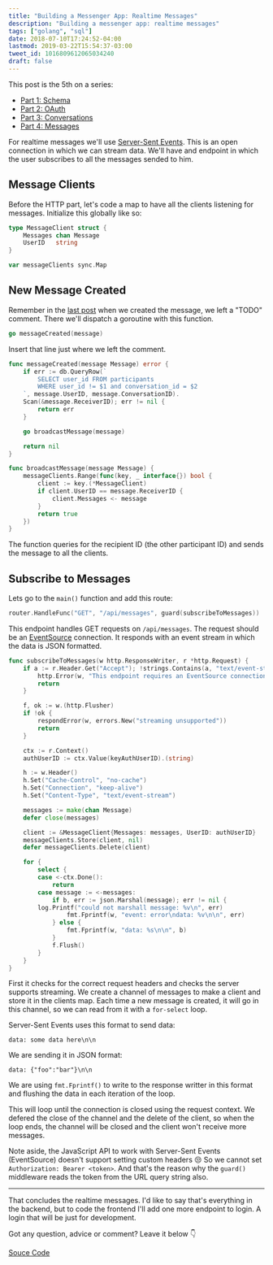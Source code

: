 ```yaml
---
title: "Building a Messenger App: Realtime Messages"
description: "Building a messenger app: realtime messages"
tags: ["golang", "sql"]
date: 2018-07-10T17:24:52-04:00
lastmod: 2019-03-22T15:54:37-03:00
tweet_id: 1016809612065034240
draft: false
---
```


This post is the 5th on a series:

- [Part 1: Schema](/posts/go-messenger-schema/)
- [Part 2: OAuth](/posts/go-messenger-oauth/)
- [Part 3: Conversations](/posts/go-messenger-conversations/)
- [Part 4: Messages](/posts/go-messenger-messages/)

For realtime messages we'll use [Server-Sent Events](https://developer.mozilla.org/en-US/docs/Web/API/Server-sent_events). This is an open connection in which we can stream data. We'll have and endpoint in which the user subscribes to all the messages sended to him.

## Message Clients

Before the HTTP part, let's code a map to have all the clients listening for messages.
Initialize this globally like so:

```go
type MessageClient struct {
	Messages chan Message
	UserID   string
}

var messageClients sync.Map
```

## New Message Created

Remember in the [last post](/posts/go-messenger-messages/) when we created the message, we left a "TODO" comment. There we'll dispatch a goroutine with this function.

```go
go messageCreated(message)
```

Insert that line just where we left the comment.

```go
func messageCreated(message Message) error {
	if err := db.QueryRow(`
		SELECT user_id FROM participants
		WHERE user_id != $1 and conversation_id = $2
	`, message.UserID, message.ConversationID).
    Scan(&message.ReceiverID); err != nil {
		return err
	}

	go broadcastMessage(message)

	return nil
}

func broadcastMessage(message Message) {
	messageClients.Range(func(key, _ interface{}) bool {
		client := key.(*MessageClient)
		if client.UserID == message.ReceiverID {
			client.Messages <- message
		}
		return true
	})
}
```

The function queries for the recipient ID (the other participant ID) and sends the message to all the clients.

## Subscribe to Messages

Lets go to the `main()` function and add this route:

```go
router.HandleFunc("GET", "/api/messages", guard(subscribeToMessages))
```

This endpoint handles GET requests on `/api/messages`. The request should be an [EventSource](https://developer.mozilla.org/en-US/docs/Web/API/EventSource) connection. It responds with an event stream in which the data is JSON formatted.

```go
func subscribeToMessages(w http.ResponseWriter, r *http.Request) {
	if a := r.Header.Get("Accept"); !strings.Contains(a, "text/event-stream") {
		http.Error(w, "This endpoint requires an EventSource connection", http.StatusNotAcceptable)
		return
	}

	f, ok := w.(http.Flusher)
	if !ok {
		respondError(w, errors.New("streaming unsupported"))
		return
	}

	ctx := r.Context()
	authUserID := ctx.Value(keyAuthUserID).(string)

	h := w.Header()
	h.Set("Cache-Control", "no-cache")
	h.Set("Connection", "keep-alive")
	h.Set("Content-Type", "text/event-stream")

	messages := make(chan Message)
	defer close(messages)

	client := &MessageClient{Messages: messages, UserID: authUserID}
	messageClients.Store(client, nil)
	defer messageClients.Delete(client)

	for {
		select {
		case <-ctx.Done():
			return
		case message := <-messages:
			if b, err := json.Marshal(message); err != nil {
        log.Printf("could not marshall message: %v\n", err)
				fmt.Fprintf(w, "event: error\ndata: %v\n\n", err)
			} else {
				fmt.Fprintf(w, "data: %s\n\n", b)
			}
			f.Flush()
		}
	}
}
```

First it checks for the correct request headers and checks the server supports streaming. We create a channel of messages to make a client and store it in the clients map. Each time a new message is created, it will go in this channel, so we can read from it with a `for-select` loop.

Server-Sent Events uses this format to send data:

```
data: some data here\n\n
```

We are sending it in JSON format:
```
data: {"foo":"bar"}\n\n
```

We are using `fmt.Fprintf()` to write to the response writter in this format and flushing the data in each iteration of the loop.

This will loop until the connection is closed using the request context. We defered the close of the channel and the delete of the client, so when the loop ends, the channel will be closed and the client won't receive more messages.

Note aside, the JavaScript API to work with Server-Sent Events (EventSource) doesn't support setting custom headers 😒 So we cannot set `Authorization: Bearer <token>`. And that's the reason why the `guard()` middleware reads the token from the URL query string also.

---

That concludes the realtime messages.
I'd like to say that's everything in the backend, but to code the frontend I'll add one more endpoint to login. A login that will be just for development.

Got any question, advice or comment? Leave it below 👇

[Souce Code](https://github.com/nicolasparada/go-messenger-demo)
